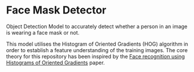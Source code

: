 # Face Mask Detector
Object Detection Model to accurately detect whether a person in an image is wearing a face mask or not.

This model utilises the Histogram of Oriented Gradients (HOG) algorithm in order to establish a feature understanding of the training images. The core theory for this repository has been inspired by the [Face recognition using Histograms of Oriented Gradients](https://d1wqtxts1xzle7.cloudfront.net/42736520/5419ded60cf203f155ae1415.pdf?1455645353=&response-content-disposition=inline%3B+filename%3DFace_recognition_using_Histograms_of_Ori.pdf&Expires=1606743825&Signature=Y3~wag6VlICGOKV7jrUVJQxxoI-xrPkpqbc8ENunMqMNze8mjC7gX4J6XMJO6jOzGMXcH-yGlM1IUE8zseoVSMMtUumOcAmKmZjP5RIpwkVKtVWl0~RynppPZICM3ijFfIkjCiQE~yvGP6hjjbDL-7-sTkD6If6EqGr2eoNX7SIh0JHX12sy5W82p9ZeMf3SV8sp8MbEu7azrefRJ4kvo7wvhQAFe3VeCVDOR08Dk9cCEJFEbTXaDBHNdKUZSin0v18b0hxZnDnSlKa2yDbibETrRmoqnIj8RxTwR0d8vTSREvr6xicK1m~WMVYLp3QdhwlPA1zJ8GJ-QaceFOxgkQ__&Key-Pair-Id=APKAJLOHF5GGSLRBV4ZA) paper.


